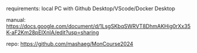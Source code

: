 requirements: local PC with Github Desktop/VScode/Docker Desktop

manual:
https://docs.google.com/document/d/1LsgSKbqSWRVT8DhmAKHig0rXx35K-aF2Km28pEIXnIA/edit?usp=sharing


repo:
https://github.com/mashaeg/MonCourse2024
